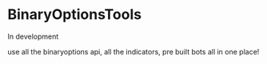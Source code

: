 # BinaryOptionsTools

In development

use all the binaryoptions api, all the indicators, pre built bots all in one place!